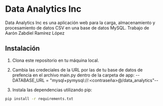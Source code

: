 # Data Analytics Inc

Data Analytics Inc es una aplicación web para la carga, almacenamiento y procesamiento de datos CSV en una base de datos MySQL.
Trabajo de Aarón Zabdiel Ramírez López

## Instalación

1. Clona este repositorio en tu máquina local.
3. Cambia las credeciales de la URL por las de tu base de datos de prefencia en el archivo main.py dentro de la carpeta de app:
--DATABASE_URL = "mysql+pymysql://<usuario>:<contraseña>@<hosting>/data_analytics"--

2. Instala las dependencias utilizando pip:

```bash
pip install -r requirements.txt


